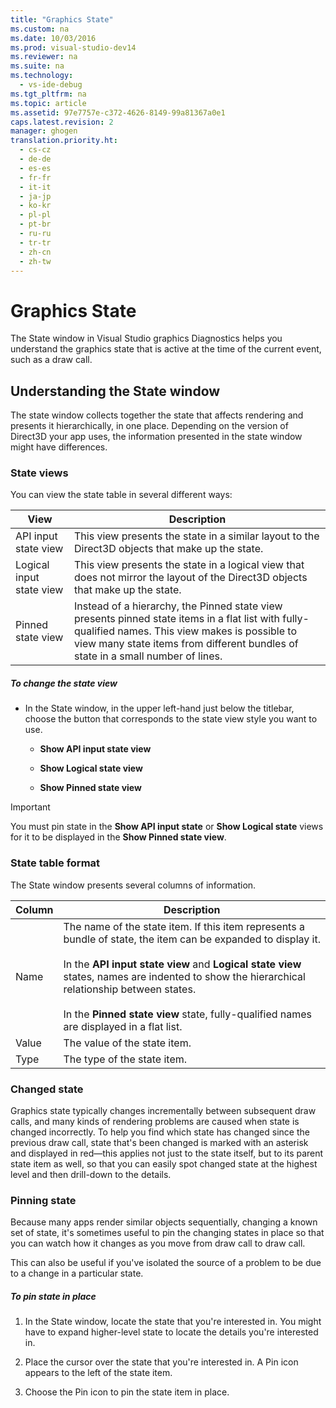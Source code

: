 ```yaml
---
title: "Graphics State"
ms.custom: na
ms.date: 10/03/2016
ms.prod: visual-studio-dev14
ms.reviewer: na
ms.suite: na
ms.technology: 
  - vs-ide-debug
ms.tgt_pltfrm: na
ms.topic: article
ms.assetid: 97e7757e-c372-4626-8149-99a81367a0e1
caps.latest.revision: 2
manager: ghogen
translation.priority.ht: 
  - cs-cz
  - de-de
  - es-es
  - fr-fr
  - it-it
  - ja-jp
  - ko-kr
  - pl-pl
  - pt-br
  - ru-ru
  - tr-tr
  - zh-cn
  - zh-tw
---
```

# Graphics State
The State window in Visual Studio graphics Diagnostics helps you understand the graphics state that is active at the time of the current event, such as a draw call.  
  
## Understanding the State window  
 The state window collects together the state that affects rendering and presents it hierarchically, in one place. Depending on the version of Direct3D your app uses, the information presented in the state window might have differences.  
  
### State views  
 You can view the state table in several different ways:  
  
|View|Description|  
|----------|-----------------|  
|API input state view|This view presents the state in a similar layout to the Direct3D objects that make up the state.|  
|Logical input state view|This view presents the state in a logical view that does not mirror the layout of the Direct3D objects that make up the state.|  
|Pinned state view|Instead of a hierarchy, the Pinned state view presents pinned state items in a flat list with fully-qualified names. This view makes is possible to view many state items from different bundles of state in a small number of lines.|  
  
##### To change the state view  
  
-   In the State window, in the upper left-hand just below the titlebar, choose the button that corresponds to the state view style you want to use.  
  
    -   **Show API input state view**  
  
    -   **Show Logical state view**  
  
    -   **Show Pinned state view**  
  
> [!IMPORTANT]
>  You must pin state in the **Show API input state** or **Show Logical state** views for it to be displayed in the **Show Pinned state view**.  
  
### State table format  
 The State window presents several columns of information.  
  
|Column|Description|  
|------------|-----------------|  
|Name|The name of the state item. If this item represents a bundle of state, the item can be expanded to display it.<br /><br /> In the **API input state view** and **Logical state view** states, names are indented to show the hierarchical relationship between states.<br /><br /> In the **Pinned state view** state, fully-qualified names are displayed in a flat list.|  
|Value|The value of the state item.|  
|Type|The type of the state item.|  
  
### Changed state  
 Graphics state typically changes incrementally between subsequent draw calls, and many kinds of rendering problems are caused when state is changed incorrectly. To help you find which state has changed since the previous draw call, state that's been changed is marked with an asterisk and displayed in red—this applies not just to the state itself, but to its parent state item as well, so that you can easily spot changed state at the highest level and then drill-down to the details.  
  
### Pinning state  
 Because many apps render similar objects sequentially, changing a known set of state, it's sometimes useful to pin the changing states in place so that you can watch how it changes as you move from draw call to draw call.  
  
 This can also be useful if you've isolated the source of a problem to be due to a change in a particular state.  
  
##### To pin state in place  
  
1.  In the State window, locate the state that you're interested in. You might have to expand higher-level state to locate the details you're interested in.  
  
2.  Place the cursor over the state that you're interested in. A Pin icon appears to the left of the state item.  
  
3.  Choose the Pin icon to pin the state item in place.
